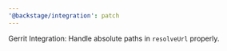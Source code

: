 ```yaml
---
'@backstage/integration': patch
---
```


Gerrit Integration: Handle absolute paths in `resolveUrl` properly.

